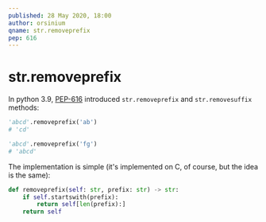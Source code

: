 ```yaml
---
published: 28 May 2020, 18:00
author: orsinium
qname: str.removeprefix
pep: 616
---
```


# str.removeprefix

In python 3.9, [PEP-616](https://www.python.org/dev/peps/pep-0616/) introduced `str.removeprefix` and `str.removesuffix` methods:

```python
'abcd'.removeprefix('ab')
# 'cd'

'abcd'.removeprefix('fg')
# 'abcd'
```

The implementation is simple (it's implemented on C, of course, but the idea is the same):

```python
def removeprefix(self: str, prefix: str) -> str:
    if self.startswith(prefix):
        return self[len(prefix):]
    return self
```
